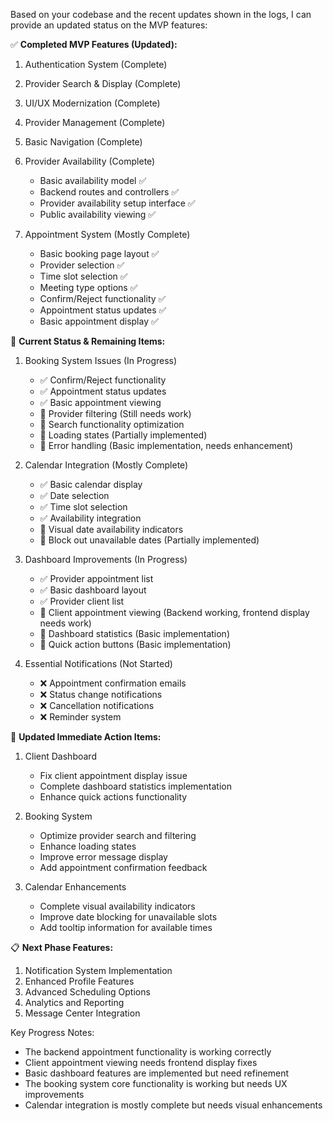 Based on your codebase and the recent updates shown in the logs, I can provide an updated status on the MVP features:

✅ **Completed MVP Features (Updated):**
1. Authentication System (Complete)
2. Provider Search & Display (Complete)
3. UI/UX Modernization (Complete)
4. Provider Management (Complete)
5. Basic Navigation (Complete)
6. Provider Availability (Complete)
   - Basic availability model ✅
   - Backend routes and controllers ✅
   - Provider availability setup interface ✅
   - Public availability viewing ✅

7. Appointment System (Mostly Complete)
   - Basic booking page layout ✅
   - Provider selection ✅
   - Time slot selection ✅
   - Meeting type options ✅
   - Confirm/Reject functionality ✅
   - Appointment status updates ✅
   - Basic appointment display ✅

🚧 **Current Status & Remaining Items:**

1. Booking System Issues (In Progress)
   - ✅ Confirm/Reject functionality
   - ✅ Appointment status updates
   - ✅ Basic appointment viewing
   - 🔄 Provider filtering (Still needs work)
   - 🔄 Search functionality optimization
   - 🔄 Loading states (Partially implemented)
   - 🔄 Error handling (Basic implementation, needs enhancement)

2. Calendar Integration (Mostly Complete)
   - ✅ Basic calendar display
   - ✅ Date selection
   - ✅ Time slot selection
   - ✅ Availability integration
   - 🔄 Visual date availability indicators
   - 🔄 Block out unavailable dates (Partially implemented)

3. Dashboard Improvements (In Progress)
   - ✅ Provider appointment list
   - ✅ Basic dashboard layout
   - ✅ Provider client list
   - 🔄 Client appointment viewing (Backend working, frontend display needs work)
   - 🔄 Dashboard statistics (Basic implementation)
   - 🔄 Quick action buttons (Basic implementation)

4. Essential Notifications (Not Started)
   - ❌ Appointment confirmation emails
   - ❌ Status change notifications
   - ❌ Cancellation notifications
   - ❌ Reminder system

🎯 **Updated Immediate Action Items:**
1. Client Dashboard
   - Fix client appointment display issue
   - Complete dashboard statistics implementation
   - Enhance quick actions functionality

2. Booking System
   - Optimize provider search and filtering
   - Enhance loading states
   - Improve error message display
   - Add appointment confirmation feedback

3. Calendar Enhancements
   - Complete visual availability indicators
   - Improve date blocking for unavailable slots
   - Add tooltip information for available times

📋 **Next Phase Features:**
1. Notification System Implementation
2. Enhanced Profile Features
3. Advanced Scheduling Options
4. Analytics and Reporting
5. Message Center Integration

Key Progress Notes:
- The backend appointment functionality is working correctly
- Client appointment viewing needs frontend display fixes
- Basic dashboard features are implemented but need refinement
- The booking system core functionality is working but needs UX improvements
- Calendar integration is mostly complete but needs visual enhancements